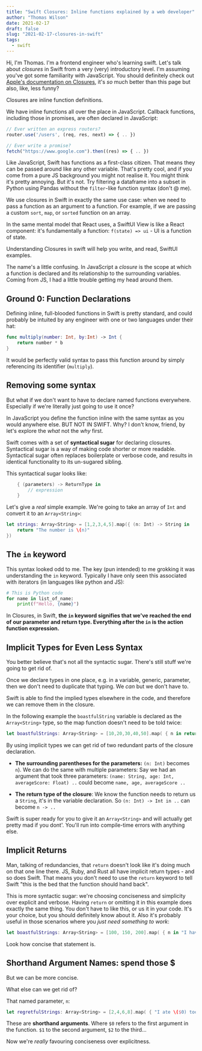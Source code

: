 ```yaml
---
title: "Swift Closures: Inline functions explained by a web developer"
author: "Thomas Wilson"
date: 2021-02-17
draft: false
slug: "2021-02-17-closures-in-swift"
tags:
  - swift
---
```


Hi, I'm Thomas. I'm a frontend engineer who's learning swift. Let's talk about _closures_ in Swift from a very (very) introductory level. I'm assuming you've got some familiarity with JavaScript. You should definitely check out [Apple's documentation on Closures](https://docs.swift.org/swift-book/LanguageGuide/Closures.html), it's _so_ much better than this page but also, like, less funny?

Closures are inline function definitions.

We have inline functions all over the place in JavaScript. Callback functions, including those in promises, are often declared in JavaScript:

```js
// Ever written an express routers?
router.use('/users', (req, res, next) => { .. })

// Ever write a promise?
fetch("https://www.google.com").then((res) => { .. })
```

Like JavaScript, Swift has functions as a first-class citizen. That means they can be passed around like any other variable. That's pretty cool, and if you come from a pure JS background you might not realise it. You might think it's pretty annoying. But it's not. Try filtering a dataframe into a subset in Python using Pandas without the `filter`-like function syntax (don't @ me).

We use closures in Swift in exactly the same use case: when we need to pass a function as an argument to a function. For example, if we are passing a custom `sort`, `map`, or `sorted` function on an array.

In the same mental model that React uses, a SwiftUI View is like a React component: it's fundamentally a function: `f(state) => ui` - UI is a function of state.

Understanding Closures in swift will help you write, and read, SwiftUI examples.

The name's a little confusing. In JavaScript a _closure_ is the scope at which a function is declared and its relationship to the surrounding variables. Coming from JS, I had a little trouble getting my head around them.

## Ground 0: Function Declarations

Defining inline, full-blooded functions in Swift is pretty standard, and could probably be intuited by any engineer with one or two languages under their hat:

```swift
func multiply(number: Int, by:Int) -> Int {
	return number * b
}
```

It would be perfectly valid syntax to pass this function around by simply referencing its identifier (`multiply`).

## Removing some syntax

But what if we don't want to have to declare named functions everywhere. Especially if we're literally just going to use it once?

In JavaScript you define the function inline with the same syntax as you would anywhere else. BUT NOT IN SWIFT. Why? I don't know, friend, by let's explore the _what_ not the _why_ first.

Swift comes with a set of **syntactical sugar** for declaring closures. Syntactical sugar is a way of making code shorter or more readable. Syntactical sugar often replaces boilerplate or verbose code, and results in identical functionality to its un-sugared sibling.

This syntactical sugar looks like:

```swift
	{ (parameters) -> ReturnType in
		// expression
	}
```

Let's give a _real_ simple example. We're going to take an array of `Int` and convert it to an `Array<String>`:

```swift
let strings: Array<String> = [1,2,3,4,5].map({ (n: Int) -> String in
	return "The number is \(n)"
})
```

## The `in` keyword

This syntax looked odd to me. The key (pun intended) to me grokking it was understanding the `in` keyword. Typically I have only seen this associated with iterators (in languages like python and JS):

```python
# This is Python code
for name in list_of_name:
	print(f"Hello, {name}")
```

In Closures, in Swift, **the `in` keyword signifies that we've reached the end of our parameter and return type. Everything after the `in` is the action function expression.**

## Implicit Types for Even Less Syntax

You better believe that's not all the syntactic sugar. There's still stuff we're going to get rid of.

Once we declare types in one place, e.g. in a variable, generic, parameter, then we don't need to duplicate that typing. We _can_ but we don't have to.

Swift is able to find the implied types elsewhere in the code, and therefore we can remove them in the closure.

In the following example the `boastfulString` variable is declared as the `Array<String>` type, so the map function doesn't need to be told twice:

```swift
let boastfulStrings: Array<String> = [10,20,30,40,50].map( { n in return "I have \(n) tacos!"})
```

By using implicit types we can get rid of two redundant parts of the closure declaration.

- **The surrounding parentheses for the parameters:** `(n: Int)` becomes `n`). We can do the same with multiple parameters: Say we had an argument that took three parameters: `(name: String, age: Int, averageScore: Float) ..` could become `name, age, averageScore ..`

- **The return type of the closure**: We know the function needs to return us a `String`, it's in the variable declaration. So `(n: Int) -> Int in ..` can become `n -> ..`

Swift is super ready for you to give it an `Array<String>` and will actually get pretty mad if you dont'. You'll run into compile-time errors with anything else.

## Implicit Returns

Man, talking of redundancies, that `return` doesn't look like it's doing much on that one line there. JS, Ruby, and Rust all have implicit return types - and so does Swift. That means you don't need to use the `return` keyword to tell Swift "this is the bed that the function should hand back".

This is more syntactic sugar: we're choosing conciseness and simplicity over explicit and verbose. Having `return` or omitting it in this example does exactly the same thing. You don't have to like this, or us it in your code. It's your choice, but you should definitely know about it. Also it's probably useful in those scenarios where you _just need something to work_:

```swift
let boastfulStrings: Array<String> = [100, 150, 200].map( { n in "I have \(n) taco!" })
```

Look how concise that statement is.

## Shorthand Argument Names: spend those \$

But we can be more concise.

What else can we get rid of?

That named parameter, `n`:

```swift
let regretfulStrings: Array<String> = [2,4,6,8].map( { "I ate \($0) too many tacos ):" })
```

These are **shorthand arguments**. Where `$0` refers to the first argument in the function. `$1` to the second argument, `$2` to the third...

Now we're _really_ favouring conciseness over explicitness.
